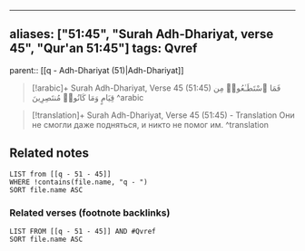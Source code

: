 
---
aliases: ["51:45", "Surah Adh-Dhariyat, verse 45", "Qur'an 51:45"]
tags: Qvref
---

parent:: [[q - Adh-Dhariyat (51)|Adh-Dhariyat]]

> [!arabic]+ Surah Adh-Dhariyat, Verse 45 (51:45)
> <span class="quran-arabic">فَمَا ٱسْتَطَـٰعُوا۟ مِن قِيَامٍ وَمَا كَانُوا۟ مُنتَصِرِينَ</span>
^arabic

> [!translation]+ Surah Adh-Dhariyat, Verse 45 (51:45) - Translation
> Они не смогли даже подняться, и никто не помог им.
^translation



## Related notes
```dataview
LIST from [[q - 51 - 45]]
WHERE !contains(file.name, "q - ")
SORT file.name ASC
```

### Related verses (footnote backlinks)
```dataview
LIST FROM [[q - 51 - 45]] AND #Qvref
SORT file.name ASC
```


